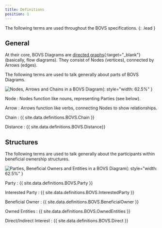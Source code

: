 ```yaml
---
title: Definitions
position: 1
---
```


The following terms are used throughout the BOVS specifications.
{: .lead }


## General

At their core, BOVS Diagrams are [directed graphs](https://en.wikipedia.org/wiki/Directed_graph){:target="_blank"} (basically, flow diagrams). They consist of Nodes (vertices), connected by Arrows (edges).

The following terms are used to talk generally about parts of BOVS Diagrams.

![Nodes, Arrows and Chains in a BOVS Diagram](/visualisation/diagrams/bovs-core-definitions-general.png){: style="width: 62.5%" }

Node
: Nodes function like nouns, representing Parties (see below).

Arrow
: Arrows function like verbs, connecting Nodes to show relationships.

Chain
: {{ site.data.definitions.BOVS.Chain }}

Distance
: {{ site.data.definitions.BOVS.Distance}}


## Structures

The following terms are used to talk generally about the participants within beneficial ownership structures.

![Parties, Beneficial Owners and Entities in a BOVS Diagram](/visualisation/diagrams/bovs-core-definitions-structures.png){: style="width: 62.5%" }

Party
: {{ site.data.definitions.BOVS.Party }}

Interested Party
: {{ site.data.definitions.BOVS.InterestedParty }}

Beneficial Owner
: {{ site.data.definitions.BOVS.BeneficialOwner }}

Owned Entities
: {{ site.data.definitions.BOVS.OwnedEntities }}

Direct/Indirect Interest
: {{ site.data.definitions.BOVS.Direct }}
